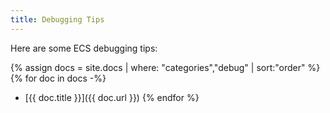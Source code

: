 ```yaml
---
title: Debugging Tips
---
```


Here are some ECS debugging tips:

{% assign docs = site.docs | where: "categories","debug" | sort:"order" %}
{% for doc in docs -%}
* [{{ doc.title }}]({{ doc.url }})
{% endfor %}
